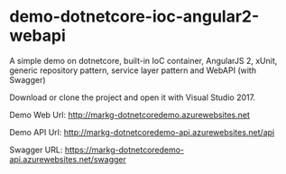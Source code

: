 # demo-dotnetcore-ioc-angular2-webapi
A simple demo on dotnetcore, built-in IoC container, AngularJS 2, xUnit, generic repository pattern, service layer pattern and WebAPI (with Swagger)

Download or clone the project and open it with Visual Studio 2017.

Demo Web Url: http://markg-dotnetcoredemo.azurewebsites.net

Demo API Url: http://markg-dotnetcoredemo-api.azurewebsites.net/api

Swagger URL: https://markg-dotnetcoredemo-api.azurewebsites.net/swagger

